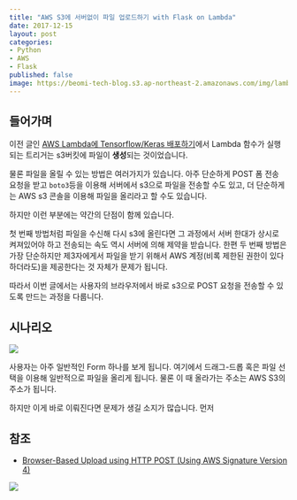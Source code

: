 ```yaml
---
title: "AWS S3에 서버없이 파일 업로드하기 with Flask on Lambda"
date: 2017-12-15
layout: post
categories:
- Python
- AWS
- Flask
published: false
image: https://beomi-tech-blog.s3.ap-northeast-2.amazonaws.com/img/lambda_n_tensorflow.png
---
```


## 들어가며

이전 글인 [AWS Lambda에 Tensorflow/Keras 배포하기](/2017/12/07/Deploy-Tensorflow-Keras-on-AWS-Lambda/)에서 Lambda 함수가 실행되는 트리거는 s3버킷에 파일이 **생성**되는 것이었습니다.

물론 파일을 올릴 수 있는 방법은 여러가지가 있습니다. 아주 단순하게 POST 폼 전송 요청을 받고 `boto3`등을 이용해 서버에서 s3으로 파일을 전송할 수도 있고, 더 단순하게는 AWS s3 콘솔을 이용해 파일을 올리라고 할 수도 있습니다.

하지만 이런 부분에는 약간의 단점이 함께 있습니다.

첫 번째 방법처럼 파일을 수신해 다시 s3에 올린다면 그 과정에서 서버 한대가 상시로 켜져있어야 하고 전송되는 속도 역시 서버에 의해 제약을 받습니다. 한편 두 번째 방법은 가장 단순하지만 제3자에게서 파일을 받기 위해서 AWS 계정(비록 제한된 권한이 있다 하더라도)을 제공한다는 것 자체가 문제가 됩니다.

따라서 이번 글에서는 사용자의 브라우저에서 바로 s3으로 POST 요청을 전송할 수 있도록 만드는 과정을 다룹니다.

## 시나리오

![](https://www.dropbox.com/s/rh6bo6b7slztfae/Screenshot%202017-12-15%2018.15.38.png?dl=1)

사용자는 아주 일반적인 Form 하나를 보게 됩니다. 여기에서 드래그-드롭 혹은 파일 선택을 이용해 일반적으로 파일을 올리게 됩니다. 물론 이 때 올라가는 주소는 AWS S3의 주소가 됩니다.

하지만 이게 바로 이뤄진다면 문제가 생길 소지가 많습니다. 먼저 




## 참조

- [Browser-Based Upload using HTTP POST (Using AWS Signature Version 4)](http://docs.aws.amazon.com/ko_kr/AmazonS3/latest/API/sigv4-post-example.html)


![](/img/wow.pong)


